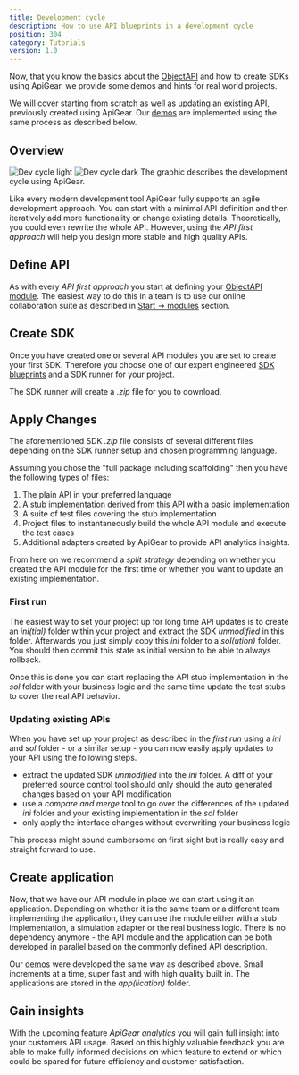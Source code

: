 ```yaml
---
title: Development cycle
description: How to use API blueprints in a development cycle
position: 304
category: Tutorials
version: 1.0
---
```


Now, that you know the basics about the [ObjectAPI](../objectapi/overview) and how to create SDKs using ApiGear, we provide some demos and hints for real world projects.

We will cover starting from scratch as well as updating an existing API, previously created using ApiGear. Our [demos](https://github.com/apigear-io/objectapi-demos) are implemented using the same process as described below.

## Overview

<img src="/devcycle_43_light.svg" class="light-img" alt="Dev cycle light" />
<img src="/devcycle_43_dark.svg" class="dark-img" alt="Dev cycle dark" />
The graphic describes the development cycle using ApiGear. 

Like every modern development tool ApiGear fully supports an agile development approach.  You can start with a minimal API definition and then iteratively add more functionality or change existing details. Theoretically, you could even rewrite the whole API.
However, using the _API first approach_ will help you design more stable and high quality APIs.

## Define API
As with every _API first approach_ you start at defining your [ObjectAPI module](../objectapi/modules).
The easiest way to do this in a team is to use our online collaboration suite as described in [Start -> modules](../guide/modules) section.
## Create SDK
Once you have created one or several API modules you are set to create your first SDK. Therefore you choose one of our expert engineered [SDK blueprints](../sdk/intro) and a SDK runner for your project.

The SDK runner will create a _.zip_ file for you to download.
## Apply Changes
The aforementioned SDK _.zip_ file consists of several different files depending on the SDK runner setup and chosen programming language.

Assuming you chose the "full package including scaffolding" then you have the following types of files:
1. The plain API in your preferred language
2. A stub implementation derived from this API with a basic implementation
3. A suite of test files covering the stub implementation
4. Project files to instantaneously build the whole API module and execute the test cases
5. Additional adapters created by ApiGear to provide API analytics insights.

From here on we recommend a _split strategy_ depending on whether you created the API module for the first time or whether you want to update an existing implementation.

### First run
The easiest way to set your project up for long time API updates is to create an _ini(tial)_ folder within your project and extract the SDK _unmodified_ in this folder. Afterwards you just simply copy this _ini_ folder to a _sol(ution)_ folder. You should then commit this state as initial version to be able to always rollback.

Once this is done you can start replacing the API stub implementation in the _sol_ folder with your business logic and the same time update the test stubs to cover the real API behavior.

### Updating existing APIs
When you have set up your project as described in the _first run_ using a _ini_ and _sol_ folder - or a similar setup - you can now easily apply updates to your API using the following steps.
- extract the updated SDK _unmodified_ into the _ini_ folder. A diff of your preferred source control tool should only should the auto generated changes based on your API modification
- use a _compare and merge_ tool to go over the differences of the updated _ini_ folder and your existing implementation in the _sol_ folder
- only apply the interface changes without overwriting your business logic

This process might sound cumbersome on first sight but is really easy and straight forward to use. 

## Create application
Now, that we have our API module in place we can start using it an application.
Depending on whether it is the same team or a different team implementing the application, they can use the module either with a stub implementation, a simulation adapter or the real business logic. There is no dependency anymore - the API module and the application can be both developed in parallel based on the commonly defined API description.

Our [demos](https://github.com/apigear-io/objectapi-demos)  were developed the same way as described above. Small increments at a time, super fast and with high quality built in. The applications are stored in the _app(lication)_ folder.

## Gain insights
With the upcoming feature _ApiGear analytics_ you will gain full insight into your customers API usage. Based on this highly valuable feedback you are able to make fully informed decisions on which feature to extend or which could be spared for future efficiency and customer satisfaction.
